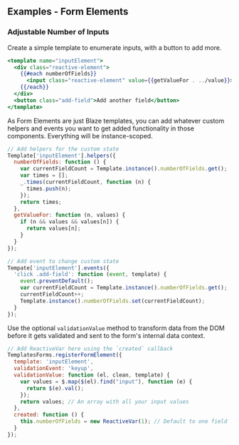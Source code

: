 ## Examples - Form Elements

### Adjustable Number of Inputs

Create a simple template to enumerate inputs, with a button to add more.

```handlebars
<template name="inputElement">
  <div class="reactive-element">
    {{#each numberOfFields}}
      <input class="reactive-element" value={{getValueFor . ../value}}>
    {{/each}}
  </div>
  <button class="add-field">Add another field</button>
</template>
```

As Form Elements are just Blaze templates, you can add whatever custom helpers and events
you want to get added functionality in those components. Everything will be instance-scoped.

```javascript
// Add helpers for the custom state
Template['inputElement'].helpers({
  numberOfFields: function () {
    var currentFieldCount = Template.instance().numberOfFields.get();
    var times = [];
    _.times(currentFieldCount, function (n) {
      times.push(n);
    });
    return times;
  },
  getValueFor: function (n, values) {
    if (n && values && values[n]) {
      return values[n];
    }
  }
});

// Add event to change custom state
Tempate['inputElement'].events({
  'click .add-field': function (event, template) {
    event.preventDefault();
    var currentFieldCount = Template.instance().numberOfFields.get();
    currentFieldCount++;
    Template.instance().numberOfFields.set(currentFieldCount);
  }
});
```

Use the optional `validationValue` method to transform data from the DOM before it gets
validated and sent to the form's internal data context.

```javascript
// Add ReactiveVar here using the `created` callback
TemplatesForms.registerFormElement({
  template: 'inputElement',
  validationEvent: 'keyup',
  validationValue: function (el, clean, template) {
    var values = $.map($(el).find("input"), function (e) {
      return $(e).val();
    });
    return values; // An array with all your input values
  },
  created: function () {
    this.numberOfFields = new ReactiveVar(1); // Default to one field
  }
});
```
